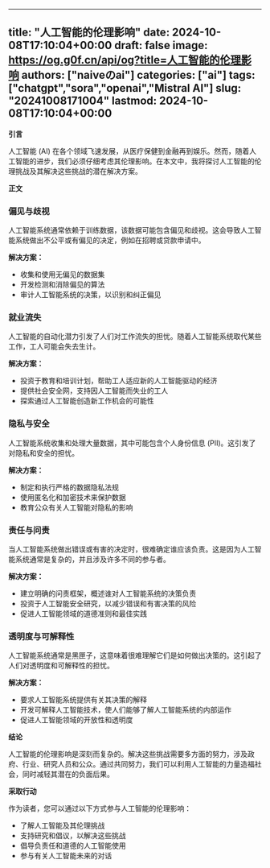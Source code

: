 
---
title: "人工智能的伦理影响"
date: 2024-10-08T17:10:04+00:00
draft: false
image: https://og.g0f.cn/api/og?title=人工智能的伦理影响
authors: ["naiveのai"]
categories: ["ai"]
tags: ["chatgpt","sora","openai","Mistral AI"]
slug: "20241008171004"
lastmod: 2024-10-08T17:10:04+00:00
---
**引言**

人工智能 (AI) 在各个领域飞速发展，从医疗保健到金融再到娱乐。然而，随着人工智能的进步，我们必须仔细考虑其伦理影响。在本文中，我将探讨人工智能的伦理挑战及其解决这些挑战的潜在解决方案。

**正文**

### 偏见与歧视

人工智能系统通常依赖于训练数据，该数据可能包含偏见和歧视。这会导致人工智能系统做出不公平或有偏见的决定，例如在招聘或贷款申请中。

**解决方案：**

* 收集和使用无偏见的数据集
* 开发检测和消除偏见的算法
* 审计人工智能系统的决策，以识别和纠正偏见

### 就业流失

人工智能的自动化潜力引发了人们对工作流失的担忧。随着人工智能系统取代某些工作，工人可能会失去生计。

**解决方案：**

* 投资于教育和培训计划，帮助工人适应新的人工智能驱动的经济
* 提供社会安全网，支持因人工智能而失业的工人
* 探索通过人工智能创造新工作机会的可能性

### 隐私与安全

人工智能系统收集和处理大量数据，其中可能包含个人身份信息 (PII)。这引发了对隐私和安全的担忧。

**解决方案：**

* 制定和执行严格的数据隐私法规
* 使用匿名化和加密技术来保护数据
* 教育公众有关人工智能对隐私的影响

### 责任与问责

当人工智能系统做出错误或有害的决定时，很难确定谁应该负责。这是因为人工智能系统通常是复杂的，并且涉及许多不同的参与者。

**解决方案：**

* 建立明确的问责框架，概述谁对人工智能系统的决策负责
* 投资于人工智能安全研究，以减少错误和有害决策的风险
* 促进人工智能领域的道德准则和最佳实践

### 透明度与可解释性

人工智能系统通常是黑匣子，这意味着很难理解它们是如何做出决策的。这引起了人们对透明度和可解释性的担忧。

**解决方案：**

* 要求人工智能系统提供有关其决策的解释
* 开发可解释人工智能技术，使人们能够了解人工智能系统的内部运作
* 促进人工智能领域的开放性和透明度

**结论**

人工智能的伦理影响是深刻而复杂的。解决这些挑战需要多方面的努力，涉及政府、行业、研究人员和公众。通过共同努力，我们可以利用人工智能的力量造福社会，同时减轻其潜在的负面后果。

**采取行动**

作为读者，您可以通过以下方式参与人工智能的伦理影响：

* 了解人工智能及其伦理挑战
* 支持研究和倡议，以解决这些挑战
* 倡导负责任和道德的人工智能使用
* 参与有关人工智能未来的对话